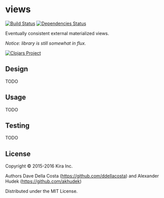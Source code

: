 # views
[![Build Status](https://travis-ci.org/kirasystems/views.svg?branch=master)](https://travis-ci.org/kirasystems/views)
[![Dependencies Status](https://jarkeeper.com/kirasystems/views/status.svg)](https://jarkeeper.com/kirasystems/views)

Eventually consistent external materialized views.

*Notice: library is still somewhat in flux.*

[![Clojars Project](http://clojars.org/kirasystems/views/latest-version.svg)](http://clojars.org/kirasystems/views)


## Design

TODO

## Usage

TODO

## Testing

TODO

## License

Copyright © 2015-2016 Kira Inc.

Authors Dave Della Costa (https://github.com/ddellacosta) and Alexander Hudek (https://github.com/akhudek)

Distributed under the MIT License.
